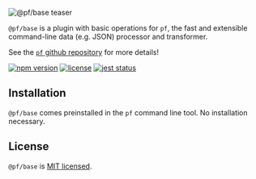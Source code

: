 ![@pf/base teaser][teaser]

`@pf/base` is a plugin with basic operations for `pf`, the fast and extensible command-line data (e.g. JSON) processor and transformer.

See the [`pf` github repository][pf] for more details!

[![npm version](https://img.shields.io/npm/v/fx.svg?color=orange)](https://www.npmjs.com/package/fx)
[![license](https://img.shields.io/badge/license-MIT-blue.svg?color=green)][license]
[![jest status](https://github.com/Yord/pf-base/workflows/unit-tests/badge.svg?branch=master)][actions]

## Installation

`@pf/base` comes preinstalled in the `pf` command line tool. No installation necessary.

## License

`@pf/base` is [MIT licensed][license].

[license]: https://github.com/Yord/pf-core/blob/master/LICENSE
[teaser]: ./teaser.gif
[pf]: https://github.com/Yord/pf
[actions]: https://github.com/Yord/pf-base/actions